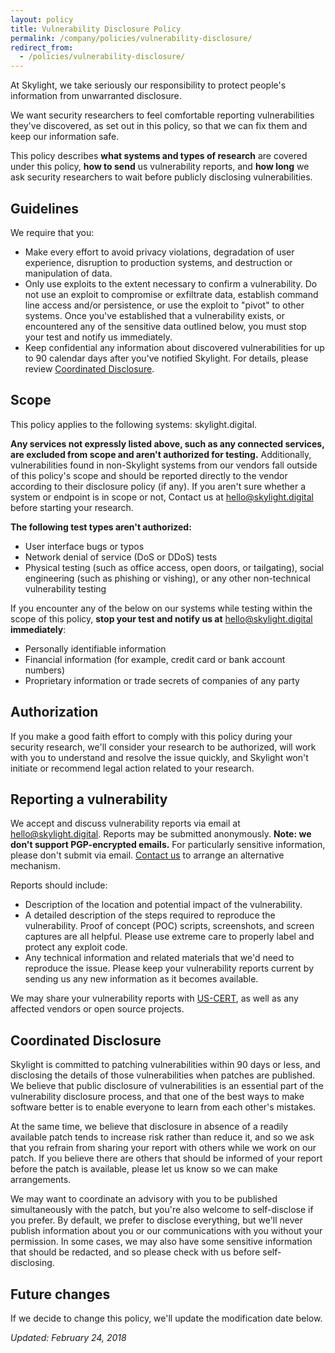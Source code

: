 ```yaml
---
layout: policy
title: Vulnerability Disclosure Policy
permalink: /company/policies/vulnerability-disclosure/
redirect_from:
  - /policies/vulnerability-disclosure/
---
```


At Skylight, we take seriously our responsibility to protect people's information from unwarranted disclosure.

We want security researchers to feel comfortable reporting vulnerabilities they've discovered, as set out in this policy, so that we can fix them and keep our information safe.

This policy describes <strong>what systems and types of research</strong> are covered under this policy, <strong>how to send</strong> us vulnerability reports, and <strong>how long</strong> we ask security researchers to wait before publicly disclosing vulnerabilities.

## Guidelines

We require that you:

- Make every effort to avoid privacy violations, degradation of user experience, disruption to production systems, and destruction or manipulation of data.
- Only use exploits to the extent necessary to confirm a vulnerability. Do not use an exploit to compromise or exfiltrate data, establish command line access and/or persistence, or use the exploit to "pivot" to other systems. Once you've established that a vulnerability exists, or encountered any of the sensitive data outlined below, you must stop your test and notify us immediately.
- Keep confidential any information about discovered vulnerabilities for up to 90 calendar days after you've notified Skylight. For details, please review <a href="#coordinated-disclosure">Coordinated Disclosure</a>.

## Scope

This policy applies to the following systems: skylight.digital.

<strong>Any services not expressly listed above, such as any connected services, are excluded from scope and aren't authorized for testing.</strong> Additionally, vulnerabilities found in non-Skylight systems from our vendors fall outside of this policy's scope and should be reported directly to the vendor according to their disclosure policy (if any). If you aren't sure whether a system or endpoint is in scope or not, Contact us at <a href="mailto:hello@skylight.digital">hello@skylight.digital</a> before starting your research.

<strong>The following test types aren't authorized:</strong>

- User interface bugs or typos
- Network denial of service (DoS or DDoS) tests
- Physical testing (such as office access, open doors, or tailgating), social engineering (such as phishing or vishing), or any other non-technical vulnerability testing

If you encounter any of the below on our systems while testing within the scope of this policy, <strong>stop your test and notify us at</strong> <a href="mailto:hello@skylight.digital">hello@skylight.digital</a> <strong>immediately</strong>:

- Personally identifiable information
- Financial information (for example, credit card or bank account numbers)
- Proprietary information or trade secrets of companies of any party

## Authorization

If you make a good faith effort to comply with this policy during your security research, we'll consider your research to be authorized, will work with you to understand and resolve the issue quickly, and Skylight won't initiate or recommend legal action related to your research.

## Reporting a vulnerability

We accept and discuss vulnerability reports via email at <a href="mailto:hello@skylight.digital">hello@skylight.digital</a>. Reports may be submitted anonymously. **Note: we don't support PGP-encrypted emails.** For particularly sensitive information, please don't submit via email. <a href="mailto:hello@skylight.digital">Contact us</a> to arrange an alternative mechanism.

Reports should include:

- Description of the location and potential impact of the vulnerability.
- A detailed description of the steps required to reproduce the vulnerability. Proof of concept (POC) scripts, screenshots, and screen captures are all helpful. Please use extreme care to properly label and protect any exploit code.
- Any technical information and related materials that we'd need to reproduce the issue.
Please keep your vulnerability reports current by sending us any new information as it becomes available.

We may share your vulnerability reports with [US-CERT](https://www.us-cert.gov/ais), as well as any affected vendors or open source projects.

<h2 id="coordinated-disclosure">Coordinated Disclosure</h2>

Skylight is committed to patching vulnerabilities within 90 days or less, and disclosing the details of those vulnerabilities when patches are published. We believe that public disclosure of vulnerabilities is an essential part of the vulnerability disclosure process, and that one of the best ways to make software better is to enable everyone to learn from each other's mistakes.

At the same time, we believe that disclosure in absence of a readily available patch tends to increase risk rather than reduce it, and so we ask that you refrain from sharing your report with others while we work on our patch. If you believe there are others that should be informed of your report before the patch is available, please let us know so we can make arrangements.

We may want to coordinate an advisory with you to be published simultaneously with the patch, but you're also welcome to self-disclose if you prefer. By default, we prefer to disclose everything, but we'll never publish information about you or our communications with you without your permission. In some cases, we may also have some sensitive information that should be redacted, and so please check with us before self-disclosing.

## Future changes

If we decide to change this policy, we'll update the modification date below.

<em>Updated: February 24, 2018</em>
